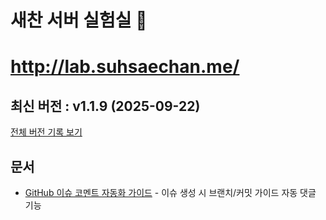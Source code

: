 # 새찬 서버 실험실 🔬
# http://lab.suhsaechan.me/

<!-- 수정하지마세요 자동으로 동기화 됩니다 -->
## 최신 버전 : v1.1.9 (2025-09-22)

[전체 버전 기록 보기](CHANGELOG.md)

## 문서
- [GitHub 이슈 코멘트 자동화 가이드](docs/issue_comment_workflow.md) - 이슈 생성 시 브랜치/커밋 가이드 자동 댓글 기능